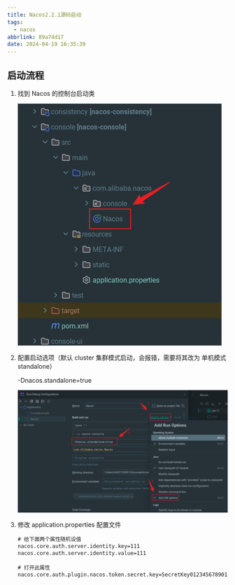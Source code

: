 ```yaml
---
title: Nacos2.2.1源码启动
tags:
  - nacos
abbrlink: 89a74d17
date: 2024-04-19 16:35:39
---
```


## 启动流程

1. 找到 Nacos 的控制台启动类

   ![image-20240419163826445](../../images/articles/nacos/nacos-start.png)

 2. 配置启动选项（默认 cluster 集群模式启动，会报错，需要将其改为 单机模式 standalone）

    -Dnacos.standalone=true

    ![image-20240419164224322](../../images/articles/nacos/nacos-param.png)

 3. 修改 application.properties 配置文件

    ```propert
    # 给下面两个属性随机设值
    nacos.core.auth.server.identity.key=111
    nacos.core.auth.server.identity.value=111
    
    # 打开此属性
    nacos.core.auth.plugin.nacos.token.secret.key=SecretKey012345678901234567890123456789012345678901234567890123456789
    ```

    

